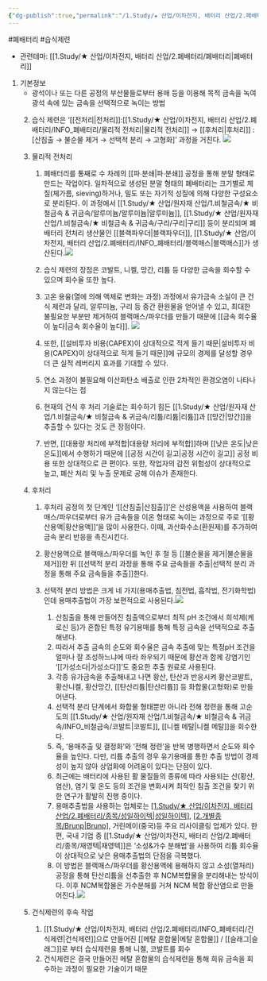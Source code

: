 ```yaml
---
{"dg-publish":true,"permalink":"/1.Study/★ 산업/이차전지, 배터리 산업/2.폐배터리/INFO_폐배터리/습식제련/","created":"2024-11-20T21:02:27.599+09:00","updated":"2025-06-26T16:41:44.689+09:00"}
---
```


 #폐배터리 #습식제련

- 관련테마: [[1.Study/★ 산업/이차전지, 배터리 산업/2.폐배터리/폐배터리\|폐배터리]]

1. 기본정보
	- 광석이나 또는 다른 공정의 부산물들로부터 용매 등을 이용해 목적 금속을 녹여 광석 속에 있는 금속을 선택적으로 녹이는 방법
	2. 습식 제련은 ‘[[전처리\|전처리]]:[[1.Study/★ 산업/이차전지, 배터리 산업/2.폐배터리/INFO_폐배터리/물리적 전처리\|물리적 전처리]] → [[후처리\|후처리]] :[산침출 → 불순물 제거 → 선택적 분리 → 고형화]’ 과정을 거친다. ![](https://i.imgur.com/hfnsdHq.png)

	2. 물리적 전처리 
		1. 폐배터리를 통째로 수 차례의 [[파∙분쇄\|파∙분쇄]] 공정을 통해 분말 형태로 만드는 작업이다. 일차적으로 생성된 분말 형태의 폐배터리는 크기별로 체질(체가름, sieving)하거나, 밀도 또는 자기적 성질에 의해 다양한 구성요소로 분리된다. 이 과정에서 [[1.Study/★ 산업/원자재 산업/1.비철금속/★ 비철금속 & 귀금속/알루미늄/알루미늄\|알루미늄]], [[1.Study/★ 산업/원자재 산업/1.비철금속/★ 비철금속 & 귀금속/구리/구리\|구리]] 등이 분리되며 폐배터리 전처리 생산물인 [[블랙파우더\|블랙파우더]], [[1.Study/★ 산업/이차전지, 배터리 산업/2.폐배터리/INFO_폐배터리/블랙매스\|블랙매스]]가 생산된다.![](https://i.imgur.com/YlTYjjl.png)

		1. 습식 제련의 장점은 코발트, 니켈, 망간, 리튬 등 다양한 금속을 회수할 수 있으며 회수율 또한 높다. 
		2. 고온 용융(열에 의해 액체로 변화는 과정) 과정에서 유가금속 소실이 큰 건식 제련과 달리, 알루미늄, 구리 등 중간 환원물을 얻어낼 수 있고, 최대한 불필요한 부분만 제거하여 블랙매스/파우더를 만들기 때문에 [[금속 회수율이 높다\|금속 회수율이 높다]]. ![](https://i.imgur.com/HoPJVIu.png)
	
		6. 또한, [[설비투자 비용(CAPEX)이 상대적으로 적게 들기 때문\|설비투자 비용(CAPEX)이 상대적으로 적게 들기 때문]]에 규모의 경제를 달성할 경우 더 큰 실적 레버리지 효과를 기대할 수 있다. 
		7. 연소 과정이 불필요해 이산화탄소 배출로 인한 2차적인 환경오염이 나타나지 않는다는 점
		8. 현재의 건식 후 처리 기술로는 회수하기 힘든 [[1.Study/★ 산업/원자재 산업/1.비철금속/★ 비철금속 & 귀금속/리튬/리튬\|리튬]]과 [[망간\|망간]]을 추출할 수 있다는 것도 큰 장점이다.
		9. 반면, [[대용량 처리에 부적합\|대용량 처리에 부적합]]하며 [[낮은 온도\|낮은 온도]]에서 수행하기 때문에 [[공정 시간이 길고\|공정 시간이 길고]] 공정 비용 또한 상대적으로 큰 편이다. 또한, 작업자의 감전 위험성이 상대적으로 높고, 폐산 처리 및 누출 문제로 공해 이슈가 존재한다.
	2. 후처리
		1. 후처리 공정의 첫 단계인 ‘[[산침출\|산침출]]’은 산성용액을 사용하여 블랙매스/파우더로부터 유가 금속들을 이온 형태로 녹이는 과정으로 주로 ‘[[황산용액\|황산용액]]’을 많이 사용한다. 이때, 과산화수소(환원제)를 추가하여 금속 분리 반응을 촉진시킨다. 
		2. 황산용액으로 블랙매스/파우더를 녹인 후 철 등 [[불순물을 제거\|불순물을 제거]]한 뒤 [[선택적 분리 과정을 통해 주요 금속들을 추출\|선택적 분리 과정을 통해 주요 금속들을 추출]]한다. 
		3. 선택적 분리 방법은 크게 네 가지(용매추출법, 침전법, 흡착법, 전기화학법) 인데 용매추출법이 가장 보편적으로 사용된다.![](https://i.imgur.com/yINOvUs.png)

			1. 산침출을 통해 만들어진 침출액으로부터 최적 pH 조건에서 희석제(케로신 등)가 혼합된 특정 유기용매를 통해 특정 금속을 선택적으로 추출해낸다. 
			2. 따라서 추출 금속의 순도와 회수율은 금속 추출에 맞는 특정pH 조건을 얼마나 잘 조성하느냐에 따라 좌우되기 때문에 황산과 함께 강염기인 ‘[[가성소다\|가성소다]]’도 중요한 추출 원료로 사용된다. 
			3. 각종 유가금속을 추출해내고 나면 황산, 탄산과 반응시켜 황산코발트, 황산니켈, 황산망간, [[탄산리튬\|탄산리튬]] 등 화합물(고형화)로 만들어낸다.
			4. 선택적 분리 단계에서 화합물 형태뿐만 아니라 전해 정련을 통해 고순도의 [[1.Study/★ 산업/원자재 산업/1.비철금속/★ 비철금속 & 귀금속/INFO_비철금속/코발트\|코발트]], [[니켈 메탈\|니켈 메탈]]을 회수한다. 
			5. 즉, ‘용매추출 및 결정화’와 ‘전해 정련’을 반복 병행하면서 순도와 회수율을 높인다. 다만, 리튬 추출의 경우 유기용매를 통한 추출 방법이 경제성이 높지 않아 상업화에 어려움이 있다는 단점이 있다. 
			6. 최근에는 배터리에 사용된 활 물질들의 종류에 따라 사용되는 산(황산, 염산), 염기 및 온도 등의 조건을 변화시켜 최적인 침출 조건을 찾기 위한 연구가 활발히 진행 중이다.
			7. 용매추출법을 사용하는 업체로는 [[1.Study/★ 산업/이차전지, 배터리 산업/2.폐배터리/종목/성일하이텍\|성일하이텍]](한국), [[2.개별종목/Brunp\|Brunp]](중국), 거린메이(중국)등 주요 리사이클링 업체가 있다. 한편, 국내 기업 중 [[1.Study/★ 산업/이차전지, 배터리 산업/2.폐배터리/종목/재영텍\|재영텍]]은 ‘소성&가수 분해법’을 사용하여 리튬 회수율이 상대적으로 낮은 용매추출법의 단점을 극복했다.
			8. 이 방법은 블랙매스/파우더를 황산용액에 용해하지 않고 소성(열처리)공정을 통해 탄산리튬을 선추출한 후 NCM복합물을 분리해내는 방식이다. 이후 NCM복합물은 가수분해를 거쳐 NCM 복합 황산염으로 만들어진다.![](https://i.imgur.com/JSnIJqU.png)
			   
	3. 건식제련의 후속 작업
		1. [[1.Study/★ 산업/이차전지, 배터리 산업/2.폐배터리/INFO_폐배터리/건식제련\|건식제련]]으로 만들어진 [[메탈 혼합물\|메탈 혼합물]] / [[슬래그\|슬래그]]로 부터 습식제련을 통해 니켈, 코발트를 회수
		2. 건식제련은 결국 만들어진 메탈 혼합물의 습식제련을 통해 희유 금속을 회수하는 과정이 필요한 기술이기 때문
